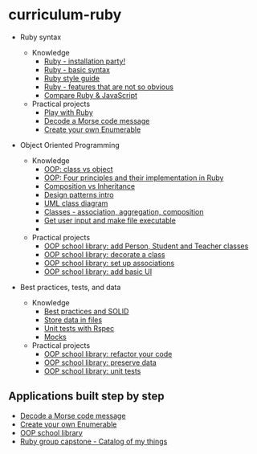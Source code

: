 # curriculum-ruby


- Ruby syntax
    - Knowledge
        - [Ruby - installation party!](simple-ruby/lessons/install_ruby.md)
        - [Ruby - basic syntax](simple-ruby/lessons/basic_syntax.md)
        - [Ruby style guide](simple-ruby/lessons/ruby_style_guide.md)
        - [Ruby - features that are not so obvious](simple-ruby/lessons/fun_facts.md)
        - [Compare Ruby & JavaScript](simple-ruby/exercises/compare_ruby_javascript.md)
    - Practical projects
        - [Play with Ruby](simple-ruby/exercises/play_with_ruby.md)
        - [Decode a Morse code message](simple-ruby/morse_code.md)
        - [Create your own Enumerable](simple-ruby/create_your_own_enumerable.md)
     
- Object Oriented Programming
    - Knowledge
        - [OOP: class vs object](oop/lessons/class_vs_object.md)
        - [OOP: Four principles and their implementation in Ruby](oop/lessons/four_principles.md)
        - [Composition vs Inheritance](oop/lessons/composition_vs_inheritance.md)
        - [Design patterns intro](oop/lessons/design_patterns_intro.md)
        - [UML class diagram](oop/lessons/uml_class_diagram.md)
        - [Classes - association, aggregation, composition](oop/lessons/classes_associations_agregation_composition.md)
        - [Get user input and make file executable](oop/lessons/console_apps.md)
        - 
    - Practical projects
        - [OOP school library: add Person, Student and Teacher classes](oop/school_library_people.md)
        - [OOP school library: decorate a class](oop/school_library_decorator_v2.md)
        - [OOP school library: set up associations](oop/school_library_associations.md)
        - [OOP school library: add basic UI](oop/school_library_ui.md)
     
- Best practices, tests, and data 
  - Knowledge
    - [Best practices and SOLID](oop/lessons/solid.md)
    - [Store data in files](oop/lessons/store_data_in_files.md)
    - [Unit tests with Rspec](oop/lessons/rspec_unit_test.md)
    - [Mocks](https://github.com/microverseinc/curriculum-transversal-skills/blob/main/testing/rspec_mock.md)
  - Practical projects
    - [OOP school library: refactor your code](oop/school_library_refactor.md)
    - [OOP school library: preserve data](oop/school_library_preserve_data.md)
    - [OOP school library: unit tests](oop/school_library_unit_tests.md)

     
## Applications built step by step
- [Decode a Morse code message](simple-ruby/morse_code.md)
- [Create your own Enumerable](simple-ruby/create_your_own_enumerable.md)
- [OOP school library](oop/sneak_peek.md)
- [Ruby group capstone - Catalog of my things](group-capstone/catalog_of_my_things.md)
